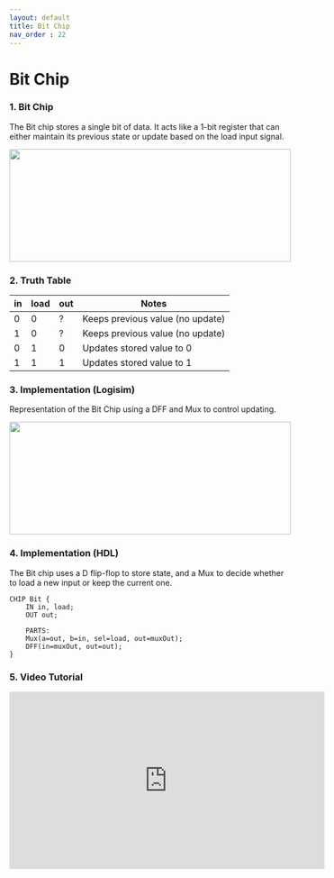 ```yaml
---
layout: default
title: Bit Chip
nav_order : 22
---
```


# Bit Chip

### 1. Bit Chip

The Bit chip stores a single bit of data. It acts like a 1-bit register that can either maintain its previous state or update based on the load input signal.

<img src="/nand2tetris/images/bit.png" width="500" height="200px"/> 

### 2. Truth Table

| in | load | out | Notes                            |
|----|------|-----|----------------------------------|
|  0 |   0  |  ?  | Keeps previous value (no update) |
|  1 |   0  |  ?  | Keeps previous value (no update) |
|  0 |   1  |  0  | Updates stored value to 0        |
|  1 |   1  |  1  | Updates stored value to 1        |


### 3. Implementation (Logisim)

Representation of the Bit Chip using a DFF and Mux to control updating.

<img src="/nand2tetris/logisim/bit.png" width="500" height="200px"/> 


### 4. Implementation (HDL)

The Bit chip uses a D flip-flop to store state, and a Mux to decide whether to load a new input or keep the current one.


```hdl
CHIP Bit {
    IN in, load;
    OUT out;

    PARTS:
    Mux(a=out, b=in, sel=load, out=muxOut);
    DFF(in=muxOut, out=out);
}
 ```
### 5. Video Tutorial
<iframe width="560" height="315" src="https://www.youtube.com/embed/A2J_VkAS62Y?si=B1cWOL-uxnSqcVG4" title="YouTube video player" frameborder="0" allow="accelerometer; autoplay; clipboard-write; encrypted-media; gyroscope; picture-in-picture; web-share" referrerpolicy="strict-origin-when-cross-origin" allowfullscreen></iframe>